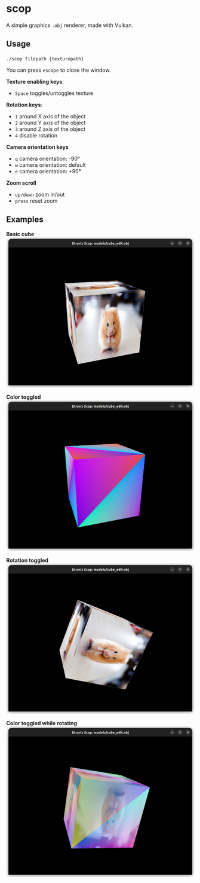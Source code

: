 # scop
A simple graphics `.obj` renderer, made with Vulkan.

## Usage
`./scop filepath {texturepath}`

You can press `escape` to close the window.

**Texture enabling keys**:
- `Space`	toggles/untoggles texture

**Rotation keys**:
- `1`	around X axis of the object
- `2`	around Y axis of the object
- `3`	around Z axis of the object
- `4`	disable rotation

**Camera orientation keys**
- `q`	camera orientation: -90°
- `w`	camera orientation: default
- `e`	camera orientation: +90°

**Zoom scroll**
- `up/down`	zoom in/out
- `press`	reset zoom

## Examples

**Basic cube**
![Basic cube, with texture](./resource/basic_cube.png)

**Color toggled**
![Basic cube, with color](./resource/basic_cube_color.png)

**Rotation toggled**
![Basic cube, with texture and rotating](./resource/basic_cube_rot.png)

**Color toggled while rotating**
![Basic cube, with color transition](./resource/basic_cube_rot_trans.png)

